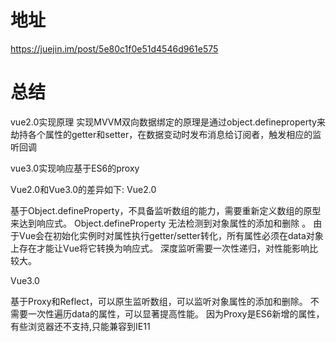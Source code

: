 # 地址
https://juejin.im/post/5e80c1f0e51d4546d961e575

# 总结
vue2.0实现原理
实现MVVM双向数据绑定的原理是通过object.defineproperty来劫持各个属性的getter和setter，在数据变动时发布消息给订阅者，触发相应的监听回调

vue3.0实现响应基于ES6的proxy

Vue2.0和Vue3.0的差异如下:
Vue2.0

基于Object.defineProperty，不具备监听数组的能力，需要重新定义数组的原型来达到响应式。
Object.defineProperty 无法检测到对象属性的添加和删除 。
由于Vue会在初始化实例时对属性执行getter/setter转化，所有属性必须在data对象上存在才能让Vue将它转换为响应式。
深度监听需要一次性递归，对性能影响比较大。

Vue3.0

基于Proxy和Reflect，可以原生监听数组，可以监听对象属性的添加和删除。
不需要一次性遍历data的属性，可以显著提高性能。
因为Proxy是ES6新增的属性，有些浏览器还不支持,只能兼容到IE11 
